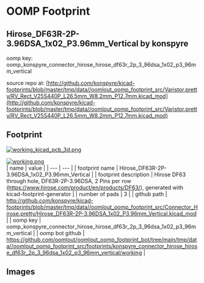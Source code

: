 # OOMP Footprint  
## Hirose_DF63R-2P-3.96DSA_1x02_P3.96mm_Vertical  by konspyre  
  
oomp key: oomp_konspyre_connector_hirose_hirose_df63r_2p_3_96dsa_1x02_p3_96mm_vertical  
  
source repo at: [http://github.com/konspyre/kicad-footprints/blob/master/tmp/data//oomlout_oomp_footprint_src/Varistor.pretty/RV_Rect_V25S440P_L26.5mm_W8.2mm_P12.7mm.kicad_mod](http://github.com/konspyre/kicad-footprints/blob/master/tmp/data//oomlout_oomp_footprint_src/Varistor.pretty/RV_Rect_V25S440P_L26.5mm_W8.2mm_P12.7mm.kicad_mod)  
## Footprint  
  
[![working_kicad_pcb_3d.png](working_kicad_pcb_3d_600.png)](working_kicad_pcb_3d.png)  
  
[![working.png](working_600.png)](working.png)  
| name | value | 
| --- | --- | 
| footprint name | Hirose_DF63R-2P-3.96DSA_1x02_P3.96mm_Vertical | 
| footprint description | Hirose DF63 through hole, DF63R-2P-3.96DSA, 2 Pins per row (https://www.hirose.com/product/en/products/DF63/), generated with kicad-footprint-generator | 
| number of pads | 3 | 
| github path | http://github.com/konspyre/kicad-footprints/blob/master/tmp/data//oomlout_oomp_footprint_src/Connector_Hirose.pretty/Hirose_DF63R-2P-3.96DSA_1x02_P3.96mm_Vertical.kicad_mod | 
| oomp key | oomp_konspyre_connector_hirose_hirose_df63r_2p_3_96dsa_1x02_p3_96mm_vertical | 
| oomp bot github | https://github.com/oomlout/oomlout_oomp_footprint_bot/tree/main/tmp/data//oomlout_oomp_footprint_src/footprints/konspyre_connector_hirose_hirose_df63r_2p_3_96dsa_1x02_p3_96mm_vertical/working | 
## Images  
